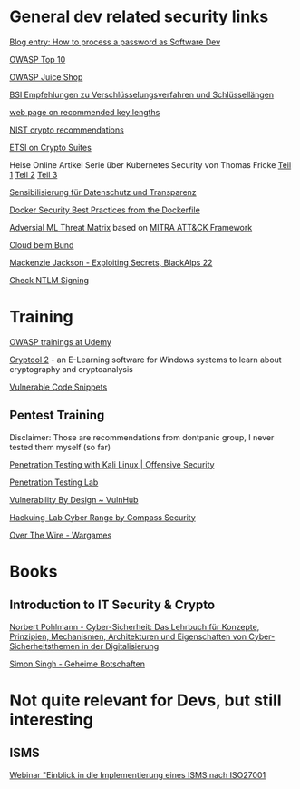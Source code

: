 # General dev related security links

[Blog entry: How to process a password as Software Dev](https://dev.to/nathilia_pierce/how-to-process-passwords-as-a-software-developer-3dkh)

[OWASP Top 10](https://owasp.org/www-project-top-ten/)

[OWASP Juice Shop](https://www2.owasp.org/www-project-juice-shop/)

[BSI Empfehlungen zu Verschlüsselungsverfahren und Schlüssellängen](https://www.bsi.bund.de/DE/Themen/Unternehmen-und-Organisationen/Standards-und-Zertifizierung/Technische-Richtlinien/TR-nach-Thema-sortiert/tr02102/tr02102_node.html)

[web page on recommended key lengths](https://www.keylength.com/)

[NIST crypto recommendations](https://csrc.nist.gov/publications/detail/sp/800-175b/final)

[ETSI on Crypto Suites](https://www.etsi.org/deliver/etsi_ts/119300_119399/119312/01.01.01_60/ts_119312v010101p.pdf)

Heise Online Artikel Serie über Kubernetes Security von Thomas Fricke [Teil 1](https://www.heise.de/hintergrund/Kubernetes-Security-Teil-1-Von-Linux-geerbte-Konzepte-4703935.html) [Teil 2](https://www-heise-de.cdn.ampproject.org/c/s/www.heise.de/amp/hintergrund/Kubernetes-Security-Teil-2-Container-Rechte-verwalten-mit-PodSecurityPolicies-4718711.html) [Teil 3](https://www.heise.de/hintergrund/Kubernetes-Security-Teil-3-Im-Spannungsfeld-von-Komplexitaet-und-Sicherheit-4862263.html)

[Sensibilisierung für Datenschutz und Transparenz](http://www.thinkdata.ch/de/willkommen)

[Docker Security Best Practices from the Dockerfile](https://cloudberry.engineering/article/dockerfile-security-best-practices/)

[Adversial ML Threat Matrix](https://github.com/mitre/advmlthreatmatrix) based on [MITRA ATT&CK Framework](https://attack.mitre.org/)

[Cloud beim Bund](https://www.bk.admin.ch/bk/de/home/digitale-transformation-ikt-lenkung/bundesarchitektur/cloud.html)

[Mackenzie Jackson - Exploiting Secrets, BlackAlps 22](https://youtu.be/mB3MU1beCWk)

[Check NTLM Signing](https://isc.sans.edu/diary/rss/29456)

# Training

[OWASP trainings at Udemy](https://www.udemy.com/topic/owasp/)

<!-- [ISM Vorlesung Burkhard Messer, HTW Berlin](http://wi.f4.htw-berlin.de/users/messer/LV/WI-ISM-WS19/index.html) - da sind Slides und Videos auch der aktuellen Vorlesung online, welche generelle Grundlagen ganz gut erklären
 Link not valid anymore -->

[Cryptool 2](https://www.cryptool.org/en/cryptool2) - an E-Learning software for Windows systems to learn about cryptography and cryptoanalysis

[Vulnerable Code Snippets](https://github.com/yeswehack/vulnerable-code-snippets)

## Pentest Training

Disclaimer: Those are recommendations from dontpanic group, I never tested them myself (so far)

[Penetration Testing with Kali Linux | Offensive Security](https://www.offensive-security.com/pwk-oscp/)

[Penetration Testing Lab](https://lab.pentestit.ru/)

[Vulnerability By Design ~ VulnHub](https://www.vulnhub.com/)

[Hackuing-Lab Cyber Range by Compass Security](https://www.compass-security.com/de/produkte/hacking-lab/)

[Over The Wire - Wargames](https://overthewire.org/wargames/)

# Books

## Introduction to IT Security & Crypto

[Norbert Pohlmann - Cyber-Sicherheit: Das Lehrbuch für Konzepte, Prinzipien, Mechanismen, Architekturen und Eigenschaften von Cyber-Sicherheitsthemen in der Digitalisierung](https://www.amazon.de/gp/product/3658253975/ref=ppx_yo_dt_b_asin_title_o08_s00?ie=UTF8&psc=1)

[Simon Singh - Geheime Botschaften](https://www.amazon.de/Geheime-Botschaften-Verschl%C3%BCsselung-Antike-Internet/dp/3423330716/ref=sr_1_1?__mk_de_DE=%C3%85M%C3%85%C5%BD%C3%95%C3%91&crid=10APLH06LTYC4&dchild=1&keywords=simon+singh+geheime+botschaften&qid=1588324221&sprefix=Simon+Singh%2Caps%2C178&sr=8-1)

# Not quite relevant for Devs, but still interesting

## ISMS

[Webinar "Einblick in die Implementierung eines ISMS nach ISO27001](https://www.usd.de/cst-academy/webinar-aufzeichnungen/)
